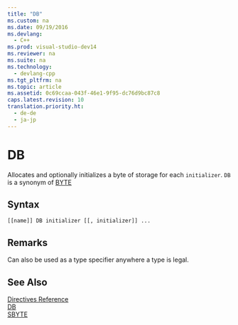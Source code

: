 ```yaml
---
title: "DB"
ms.custom: na
ms.date: 09/19/2016
ms.devlang: 
  - C++
ms.prod: visual-studio-dev14
ms.reviewer: na
ms.suite: na
ms.technology: 
  - devlang-cpp
ms.tgt_pltfrm: na
ms.topic: article
ms.assetid: 0c69ccaa-043f-46e1-9f95-dc76d9bc87c8
caps.latest.revision: 10
translation.priority.ht: 
  - de-de
  - ja-jp
---
```

# DB
Allocates and optionally initializes a byte of storage for each `initializer`. `DB` is a synonym of [BYTE](../vs140/BYTE--MASM-.md)  
  
## Syntax  
  
```  
[[name]] DB initializer [[, initializer]] ...  
```  
  
## Remarks  
 Can also be used as a type specifier anywhere a type is legal.  
  
## See Also  
 [Directives Reference](../vs140/Directives-Reference.md)   
 [DB](../vs140/DB.md)   
 [SBYTE](../vs140/SBYTE--MASM-.md)